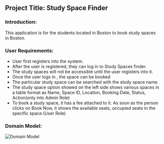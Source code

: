 ## Project Title: Study Space Finder

### Introduction:

This application is for the  students located in Boston to book study spaces in  Boston.

### User Requirements:

- User first registers into the system.
- After the user is registered, they can log in to Study Spaces finder.
- The study spaces will not be accessible until the user registers into it.
-  Once the user logs in , the space can be booked
- The particular study space can be searched with the study space name.
- The study space option showed on the left side shows various spaces in a table format as Name, Space ID, Location, Booking Date, Status, Action(only into Admin Role)
- To book a study space, it has a fee attached to it. As soon as the person clicks on Book Now, it shows the available seats, occupied seats in the specific space.(User Role)

### Domain Model:


![Domain Model](https://user-images.githubusercontent.com/113149626/206266013-7567281c-df56-4d81-a61b-e48c12651315.png)
